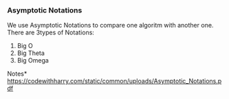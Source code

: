 ### Asymptotic Notations
We use Asymptotic Notations to compare one algoritm with another one.
There are 3types of Notations:
1. Big O
2. Big Theta
3. Big Omega

Notes* https://codewithharry.com/static/common/uploads/Asymptotic_Notations.pdf